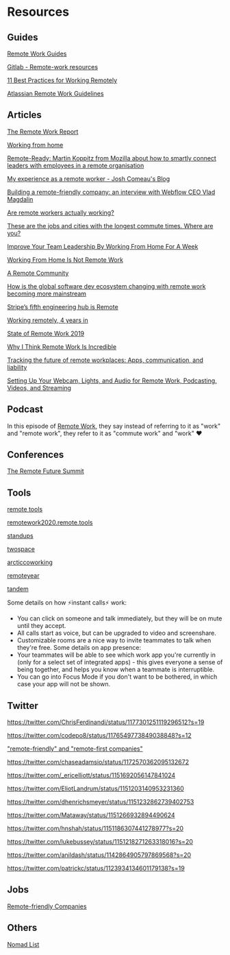 # Resources

## Guides
[Remote Work Guides](https://twist.com/remote-work-guides?ref=producthunt)

[Gitlab - Remote-work resources](https://about.gitlab.com/company/culture/all-remote/resources/)

[11 Best Practices for Working Remotely](https://usefyi.com/remote-work-best-practices/)

[Atlassian Remote Work Guidelines](https://trello.com/b/nI843jXe/remote-work-guidelines)

## Articles

[The Remote Work Report](https://usefyi.com/remote-work-report/)

[Working from home](https://www.ato.gov.au/General/Property/Your-home/Working-from-home/)

[Remote-Ready: Martin Koppitz from Mozilla about how to smartly connect leaders with employees in a remote organisation](https://www.digitale-leute.de/interview/remote-ready-martin-koppitz-from-mozilla-about-how-to-smartly-connect-leaders-with-employees-in-a-remote-organisation/)

[My experience as a remote worker - Josh Comeau's Blog](https://www.joshwcomeau.com/posts/remote-work/)

[Building a remote-friendly company: an interview with Webflow CEO Vlad Magdalin](https://hackernoon.com/building-a-remote-friendly-company-an-interview-with-webflow-ceo-vlad-magdalin-3597d55df44c)

[Are remote workers actually working?](https://www.tsheets.com/resources/remote-productivity-survey)

[These are the jobs and cities with the longest commute times. Where are you?](https://www.abc.net.au/news/2019-07-30/commuting-times-soar-with-house-prices-population-boom-blamed/11346258)

[Improve Your Team Leadership By Working From Home For A Week](https://www.forbes.com/sites/forbescommunicationscouncil/2019/07/24/improve-your-team-leadership-by-working-from-home-for-a-week/)

[Working From Home Is Not Remote Work](https://blog.trello.com/working-from-home-is-not-remote-work)

[A Remote Community](https://medium.com/the-making-of-whereby/a-remote-community-200e2b17a5dc)

[How is the global software dev ecosystem changing with remote work becoming more mainstream](https://dev.to/ben/how-is-the-global-software-dev-ecosystem-changing-with-remote-work-becoming-more-mainstream-326c)

[Stripe’s fifth engineering hub is Remote](https://stripe.com/au/blog/remote-hub)

[Working remotely, 4 years in](https://jvns.ca/blog/2018/02/18/working-remotely--4-years-in/)

[State of Remote Work 2019](https://buffer.com/state-of-remote-work-2019)

[Why I Think Remote Work Is Incredible](https://tejaskumar.com/blog/1580132459957__why-i-think-remote-work-is-incredible)


[Tracking the future of remote workplaces: Apps, communication, and liability](https://arstechnica.com/gaming/2020/02/tracking-the-future-of-remote-workplaces-apps-communication-and-liability/)


[Setting Up Your Webcam, Lights, and Audio for Remote Work, Podcasting, Videos, and Streaming](https://mattstauffer.com/blog/setting-up-your-webcam-lights-and-audio-for-remote-work-podcasting-videos-and-streaming/)

## Podcast
In this episode of [Remote Work](https://pca.st/9i6p), they say instead of referring to it as "work" and "remote work", they refer to it as "commute work" and "work" ❤️

## Conferences
[The Remote Future Summit](https://remote-future.com/)

## Tools
[remote tools](https://www.remote.tools/)

[remotework2020.remote.tools](https://remotework2020.remote.tools/)

[standups](https://standups.io/)

[twospace](https://twospace.com.au/)

[arcticcoworking](https://www.arcticcoworking.com/)

[remoteyear](https://remoteyear.com/)

[tandem](https://tandem.chat/)

Some details on how ⚡️instant calls⚡️ work:
- You can click on someone and talk immediately, but they will be on mute until they accept.
- All calls start as voice, but can be upgraded to video and screenshare.
- Customizable rooms are a nice way to invite teammates to talk when they're free.
Some details on app presence:
- Your teammates will be able to see which work app you're currently in (only for a select set of integrated apps) - this gives everyone a sense of being together, and helps you know when a teammate is interruptible. 
- You can go into Focus Mode if you don't want to be bothered, in which case your app will not be shown.

## Twitter

https://twitter.com/ChrisFerdinandi/status/1177301251119296512?s=19

https://twitter.com/codepo8/status/1176549773849038848?s=12

["remote-friendly" and "remote-first companies"](https://twitter.com/doist/status/1174382332872220674?s=20)

https://twitter.com/chaseadamsio/status/1172570362095132672

https://twitter.com/_ericelliott/status/1151692056147841024

https://twitter.com/EliotLandrum/status/1151203140953231360

https://twitter.com/dhenrichsmeyer/status/1151232862739402753

https://twitter.com/Mataway/status/1151266932894490624

https://twitter.com/hnshah/status/1151186307441278977?s=20

https://twitter.com/lukebussey/status/1151218271263318016?s=20

https://twitter.com/anildash/status/1142864905797869568?s=20

https://twitter.com/patrickc/status/1123934134601179138?s=19


## Jobs
[Remote-friendly Companies](https://github.com/lerrua/remote-jobs-brazil)

## Others

[Nomad List](https://nomadlist.com/)